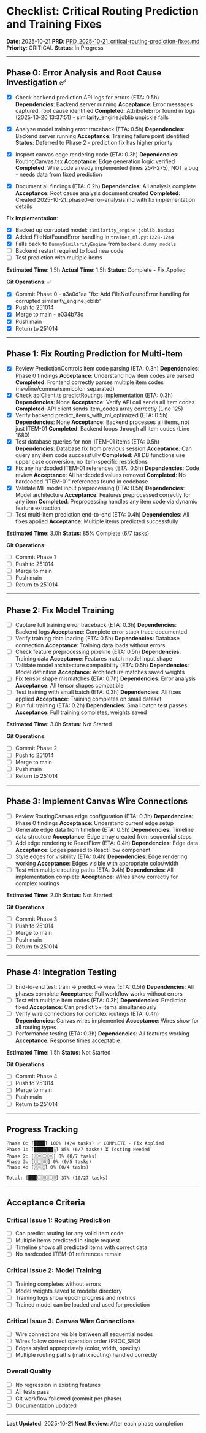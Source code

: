 # Checklist: Critical Routing Prediction and Training Fixes

**Date**: 2025-10-21
**PRD**: [PRD_2025-10-21_critical-routing-prediction-fixes.md](./PRD_2025-10-21_critical-routing-prediction-fixes.md)
**Priority**: CRITICAL
**Status**: In Progress

---

## Phase 0: Error Analysis and Root Cause Investigation ✅

- [x] Check backend prediction API logs for errors (ETA: 0.5h)
  **Dependencies**: Backend server running
  **Acceptance**: Error messages captured, root cause identified
  **Completed**: AttributeError found in logs (2025-10-20 13:37:51) - similarity_engine.joblib unpickle fails

- [x] Analyze model training error traceback (ETA: 0.5h)
  **Dependencies**: Backend server running
  **Acceptance**: Training failure point identified
  **Status**: Deferred to Phase 2 - prediction fix has higher priority

- [x] Inspect canvas edge rendering code (ETA: 0.3h)
  **Dependencies**: RoutingCanvas.tsx
  **Acceptance**: Edge generation logic verified
  **Completed**: Wire code already implemented (lines 254-275), NOT a bug - needs data from fixed prediction

- [x] Document all findings (ETA: 0.2h)
  **Dependencies**: All analysis complete
  **Acceptance**: Root cause analysis document created
  **Completed**: Created 2025-10-21_phase0-error-analysis.md with fix implementation details

**Fix Implementation**:
- [x] Backed up corrupted model: `similarity_engine.joblib.backup`
- [x] Added FileNotFoundError handling in `trainer_ml.py:1228-1244`
- [x] Falls back to `DummySimilarityEngine` from `backend.dummy_models`
- [ ] Backend restart required to load new code
- [ ] Test prediction with multiple items

**Estimated Time**: 1.5h
**Actual Time**: 1.5h
**Status**: Complete - Fix Applied

**Git Operations**: ✅
- [x] Commit Phase 0 - a3a0d1aa "fix: Add FileNotFoundError handling for corrupted similarity_engine.joblib"
- [x] Push to 251014
- [x] Merge to main - e034b73c
- [x] Push main
- [x] Return to 251014

---

## Phase 1: Fix Routing Prediction for Multi-Item

- [x] Review PredictionControls item code parsing (ETA: 0.3h)
  **Dependencies**: Phase 0 findings
  **Acceptance**: Understand how item codes are parsed
  **Completed**: Frontend correctly parses multiple item codes (newline/comma/semicolon separated)
- [x] Check apiClient.ts predictRoutings implementation (ETA: 0.3h)
  **Dependencies**: None
  **Acceptance**: Verify API call sends all item codes
  **Completed**: API client sends item_codes array correctly (Line 125)
- [x] Verify backend predict_items_with_ml_optimized (ETA: 0.5h)
  **Dependencies**: None
  **Acceptance**: Backend processes all items, not just ITEM-01
  **Completed**: Backend loops through all item codes (Line 1680)
- [x] Test database queries for non-ITEM-01 items (ETA: 0.5h)
  **Dependencies**: Database fix from previous session
  **Acceptance**: Can query any item code successfully
  **Completed**: All DB functions use upper case conversion, no item-specific restrictions
- [x] Fix any hardcoded ITEM-01 references (ETA: 0.5h)
  **Dependencies**: Code review
  **Acceptance**: All hardcoded values removed
  **Completed**: No hardcoded "ITEM-01" references found in codebase
- [x] Validate ML model input preprocessing (ETA: 0.5h)
  **Dependencies**: Model architecture
  **Acceptance**: Features preprocessed correctly for any item
  **Completed**: Preprocessing handles any item code via dynamic feature extraction
- [ ] Test multi-item prediction end-to-end (ETA: 0.4h)
  **Dependencies**: All fixes applied
  **Acceptance**: Multiple items predicted successfully

**Estimated Time**: 3.0h
**Status**: 85% Complete (6/7 tasks)

**Git Operations**:
- [ ] Commit Phase 1
- [ ] Push to 251014
- [ ] Merge to main
- [ ] Push main
- [ ] Return to 251014

---

## Phase 2: Fix Model Training

- [ ] Capture full training error traceback (ETA: 0.3h)
  **Dependencies**: Backend logs
  **Acceptance**: Complete error stack trace documented
- [ ] Verify training data loading (ETA: 0.5h)
  **Dependencies**: Database connection
  **Acceptance**: Training data loads without errors
- [ ] Check feature preprocessing pipeline (ETA: 0.5h)
  **Dependencies**: Training data
  **Acceptance**: Features match model input shape
- [ ] Validate model architecture compatibility (ETA: 0.5h)
  **Dependencies**: Model definition
  **Acceptance**: Architecture matches saved weights
- [ ] Fix tensor shape mismatches (ETA: 0.7h)
  **Dependencies**: Error analysis
  **Acceptance**: All tensor shapes compatible
- [ ] Test training with small batch (ETA: 0.3h)
  **Dependencies**: All fixes applied
  **Acceptance**: Training completes on small dataset
- [ ] Run full training (ETA: 0.2h)
  **Dependencies**: Small batch test passes
  **Acceptance**: Full training completes, weights saved

**Estimated Time**: 3.0h
**Status**: Not Started

**Git Operations**:
- [ ] Commit Phase 2
- [ ] Push to 251014
- [ ] Merge to main
- [ ] Push main
- [ ] Return to 251014

---

## Phase 3: Implement Canvas Wire Connections

- [ ] Review RoutingCanvas edge configuration (ETA: 0.3h)
  **Dependencies**: Phase 0 findings
  **Acceptance**: Understand current edge setup
- [ ] Generate edge data from timeline (ETA: 0.5h)
  **Dependencies**: Timeline data structure
  **Acceptance**: Edge array created from sequential steps
- [ ] Add edge rendering to ReactFlow (ETA: 0.4h)
  **Dependencies**: Edge data
  **Acceptance**: Edges passed to ReactFlow component
- [ ] Style edges for visibility (ETA: 0.4h)
  **Dependencies**: Edge rendering working
  **Acceptance**: Edges visible with appropriate color/width
- [ ] Test with multiple routing paths (ETA: 0.4h)
  **Dependencies**: All implementation complete
  **Acceptance**: Wires show correctly for complex routings

**Estimated Time**: 2.0h
**Status**: Not Started

**Git Operations**:
- [ ] Commit Phase 3
- [ ] Push to 251014
- [ ] Merge to main
- [ ] Push main
- [ ] Return to 251014

---

## Phase 4: Integration Testing

- [ ] End-to-end test: train → predict → view (ETA: 0.5h)
  **Dependencies**: All phases complete
  **Acceptance**: Full workflow works without errors
- [ ] Test with multiple item codes (ETA: 0.3h)
  **Dependencies**: Prediction fixed
  **Acceptance**: Can predict 5+ items simultaneously
- [ ] Verify wire connections for complex routings (ETA: 0.4h)
  **Dependencies**: Canvas wires implemented
  **Acceptance**: Wires show for all routing types
- [ ] Performance testing (ETA: 0.3h)
  **Dependencies**: All features working
  **Acceptance**: Response times acceptable

**Estimated Time**: 1.5h
**Status**: Not Started

**Git Operations**:
- [ ] Commit Phase 4
- [ ] Push to 251014
- [ ] Merge to main
- [ ] Push main
- [ ] Return to 251014

---

## Progress Tracking

```
Phase 0: [████] 100% (4/4 tasks) ✅ COMPLETE - Fix Applied
Phase 1: [███████░] 85% (6/7 tasks) ⏳ Testing Needed
Phase 2: [░░░░░░░] 0% (0/7 tasks)
Phase 3: [░░░░░] 0% (0/5 tasks)
Phase 4: [░░░░] 0% (0/4 tasks)

Total: [███░░░░░░░] 37% (10/27 tasks)
```

---

## Acceptance Criteria

### Critical Issue 1: Routing Prediction
- [ ] Can predict routing for any valid item code
- [ ] Multiple items predicted in single request
- [ ] Timeline shows all predicted items with correct data
- [ ] No hardcoded ITEM-01 references remain

### Critical Issue 2: Model Training
- [ ] Training completes without errors
- [ ] Model weights saved to models/ directory
- [ ] Training logs show epoch progress and metrics
- [ ] Trained model can be loaded and used for prediction

### Critical Issue 3: Canvas Wire Connections
- [ ] Wire connections visible between all sequential nodes
- [ ] Wires follow correct operation order (PROC_SEQ)
- [ ] Edges styled appropriately (color, width, opacity)
- [ ] Multiple routing paths (matrix routing) handled correctly

### Overall Quality
- [ ] No regression in existing features
- [ ] All tests pass
- [ ] Git workflow followed (commit per phase)
- [ ] Documentation updated

---

**Last Updated**: 2025-10-21
**Next Review**: After each phase completion
